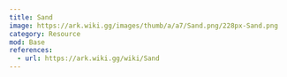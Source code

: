 ```yaml
---
title: Sand
image: https://ark.wiki.gg/images/thumb/a/a7/Sand.png/228px-Sand.png
category: Resource
mod: Base
references:
  - url: https://ark.wiki.gg/wiki/Sand
---
```

